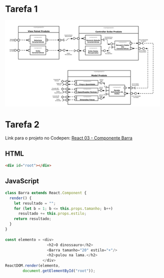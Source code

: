 # Tarefa 1

![Detalhamento de componentes e interfaces](images/tarefa01.png)

# Tarefa 2

Link para o projeto no Codepen: [React 03 - Componente Barra](https://codepen.io/wrbcosta/pen/WNwZgLE)

## HTML
~~~html
<div id="root"></div>
~~~

## JavaScript
~~~~javascript
class Barra extends React.Component {
  render() {
    let resultado = "";
    for (let b = 1; b <= this.props.tamanho; b++)
      resultado += this.props.estilo;
    return resultado;
  }
}

const elemento = <div>
                   <h2>O dinossauro</h2>
                   <Barra tamanho="20" estilo="+"/>
                   <h2>pulou na lama.</h2>
                 </div>
ReactDOM.render(elemento, 
        document.getElementById("root"));

